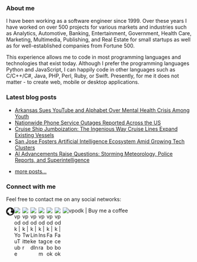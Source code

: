 ### About me

I have been working as a software engineer since 1999. Over these years I have worked on over 500 projects for various markets and industries such as Analytics, Automotive, Banking, Entertainment, Government, Health Care, Marketing, Multimedia, Publishing, and Real Estate for small startups as well as for well-established companies from Fortune 500.

This experience allows me to code in most programming languages and technologies that exist today. Although I prefer the programming languages Python and JavaScript, I can happily code in other languages such as C/C++/C#, Java, PHP, Perl, Ruby, or Swift. Presently, for me it does not matter - to create web, mobile or desktop applications.

### Latest blog posts

<!-- BLOG-POST-LIST:START -->
- [Arkansas Sues YouTube and Alphabet Over Mental Health Crisis Among Youth](https://medium.com/majordigest/arkansas-sues-youtube-and-alphabet-over-mental-health-crisis-among-youth-b7efdd730ebd?source=rss-22947912adc0------2)
- [Nationwide Phone Service Outages Reported Across the US](https://medium.com/majordigest/nationwide-phone-service-outages-reported-across-the-us-cce00e017bc4?source=rss-22947912adc0------2)
- [Cruise Ship Jumboization: The Ingenious Way Cruise Lines Expand Existing Vessels](https://medium.com/majordigest/cruise-ship-jumboization-the-ingenious-way-cruise-lines-expand-existing-vessels-3ac3dfa57c48?source=rss-22947912adc0------2)
- [San Jose Fosters Artificial Intelligence Ecosystem Amid Growing Tech Clusters](https://medium.com/majordigest/san-jose-fosters-artificial-intelligence-ecosystem-amid-growing-tech-clusters-e8dbcc9044f5?source=rss-22947912adc0------2)
- [AI Advancements Raise Questions: Storming Meteorology, Police Reports, and Superintelligence](https://medium.com/majordigest/ai-advancements-raise-questions-storming-meteorology-police-reports-and-superintelligence-87b291898aca?source=rss-22947912adc0------2)
<!-- BLOG-POST-LIST:END -->
- [more posts...](https://medium.com/@vpodk)

### Connect with me
Feel free to contact me on any social networks:

[<img align="left" alt="vpodk.com" width="22px" src="https://raw.githubusercontent.com/iconic/open-iconic/master/svg/globe.svg" />][website]
[<img align="left" alt="vpodk | YouTube" width="22px" src="https://cdn.jsdelivr.net/npm/simple-icons@v3/icons/youtube.svg" />][youtube]
[<img align="left" alt="vpodk | Twitter" width="22px" src="https://cdn.jsdelivr.net/npm/simple-icons@v3/icons/twitter.svg" />][twitter]
[<img align="left" alt="vpodk | LinkedIn" width="22px" src="https://cdn.jsdelivr.net/npm/simple-icons@v3/icons/linkedin.svg" />][linkedin]
[<img align="left" alt="vpodk | Instagram" width="22px" src="https://cdn.jsdelivr.net/npm/simple-icons@v3/icons/instagram.svg" />][instagram]
[<img align="left" alt="vpodk | Facebook" width="22px" src="https://cdn.jsdelivr.net/npm/simple-icons@v3/icons/facebook.svg" />][facebook]
[<img align="left" alt="vpodk | Facebook" width="22px" src="https://cdn.jsdelivr.net/npm/simple-icons@v3/icons/medium.svg" />][medium]
[<img align="left" alt="vpodk | Buy me a coffee" height="24px" src="https://cdn.buymeacoffee.com/buttons/default-yellow.png" />][buymeacoffee]
<br>

<!-- Meta data -->
[website]: https://vpodk.com
[twitter]: https://twitter.com/vpodk
[youtube]: https://youtube.com/@vpodk
[instagram]: https://instagram.com/vpodk
[linkedin]: https://linkedin.com/in/vpodk
[facebook]: https://facebook.com/vpodk
[medium]: https://medium.com/@vpodk
[buymeacoffee]: https://www.buymeacoffee.com/vpodk
